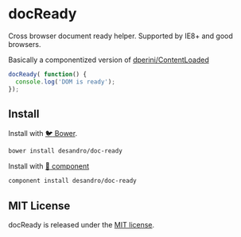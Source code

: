 # docReady

Cross browser document ready helper. Supported by IE8+ and good browsers.

Basically a componentized version of [dperini/ContentLoaded](https://github.com/dperini/ContentLoaded)

```js
docReady( function() {
  console.log('DOM is ready');
});
```

## Install

Install with [:bird: Bower](http://bower.io).

``` bash
bower install desandro/doc-ready
```

Install with [:nut_and_bolt: component](http://github.com/component/component)

``` bash
component install desandro/doc-ready
```

## MIT License

docReady is released under the [MIT license](http://desandro.mit-license.org).
